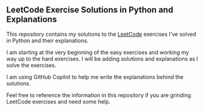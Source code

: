 ## LeetCode Exercise Solutions in Python and Explanations ##

This repository contains my solutions to the [LeetCode](https://leetcode.com/) exercises I've solved in Python and their explanations.

I am starting at the very beginning of the easy exercises and working my way up to the hard exercises. I will be adding solutions and explanations as I solve the exercises.

I am using GitHub Copilot to help me write the explanations behind the solutions.

Feel free to reference the information in this repository if you are grinding LeetCode exercises and need some help.